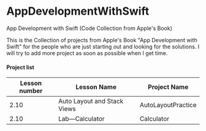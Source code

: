 # AppDevelopmentWithSwift
App Development with Swift (Code Collection from Apple's Book)

This is the Collection of projects from Apple's Book "App Development with Swift" for the people who are just starting out and looking for the solutions. I will try to add more project as soon as possible when I get time.

#### Project list 

Lesson number | Lesson Name | Project Name
--------------|-------------|---------------
2.10 |Auto Layout and Stack Views | AutoLayoutPractice
2.10 | Lab—Calculator | Calculator

